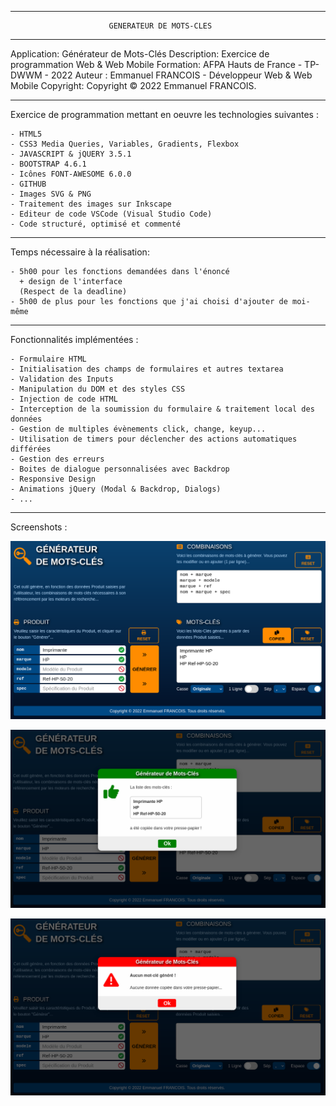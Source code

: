 _______________________________________________________________________________

                          GENERATEUR DE MOTS-CLES
_______________________________________________________________________________


Application:    Générateur de Mots-Clés
Description:    Exercice de programmation Web & Web Mobile
Formation:      AFPA Hauts de France - TP-DWWM - 2022
Auteur :        Emmanuel FRANCOIS - Développeur Web & Web Mobile
Copyright:      Copyright © 2022 Emmanuel FRANCOIS. 

_______________________________________________________________________________

Exercice de programmation mettant en oeuvre 
les technologies suivantes :

    - HTML5
    - CSS3 Media Queries, Variables, Gradients, Flexbox
    - JAVASCRIPT & jQUERY 3.5.1
    - BOOTSTRAP 4.6.1
    - Icônes FONT-AWESOME 6.0.0
    - GITHUB
    - Images SVG & PNG
    - Traitement des images sur Inkscape
    - Editeur de code VSCode (Visual Studio Code)
    - Code structuré, optimisé et commenté

_______________________________________________________________________________

Temps nécessaire à la réalisation:

    - 5h00 pour les fonctions demandées dans l'énoncé 
      + design de l'interface
      (Respect de la deadline)
    - 5h00 de plus pour les fonctions que j'ai choisi d'ajouter de moi-même

_______________________________________________________________________________

Fonctionnalités implémentées :

    - Formulaire HTML
    - Initialisation des champs de formulaires et autres textarea
    - Validation des Inputs
    - Manipulation du DOM et des styles CSS
    - Injection de code HTML
    - Interception de la soumission du formulaire & traitement local des données
    - Gestion de multiples évènements click, change, keyup...
    - Utilisation de timers pour déclencher des actions automatiques différées
    - Gestion des erreurs
    - Boites de dialogue personnalisées avec Backdrop
    - Responsive Design
    - Animations jQuery (Modal & Backdrop, Dialogs)
    - ...

_______________________________________________________________________________

Screenshots :

![Ecran principal](screenshot_01.png?raw=true "Ecran principal - Générateur de Mots-Clés")

![Boite de dialogue](screenshot_02.png?raw=true "Boite de dialogue - Générateur de Mots-Clés")

![Boite de dialogue](screenshot_03.png?raw=true "Boite de dialogue - Générateur de Mots-Clés")

